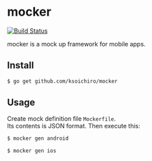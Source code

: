 # mocker

[![Build Status](https://travis-ci.org/ksoichiro/mocker.svg?branch=master)](https://travis-ci.org/ksoichiro/mocker)

mocker is a mock up framework for mobile apps.

## Install

```sh
$ go get github.com/ksoichiro/mocker
```

## Usage

Create mock definition file `Mockerfile`.  
Its contents is JSON format.
Then execute this:

```sh
$ mocker gen android
```

```sh
$ mocker gen ios
```
